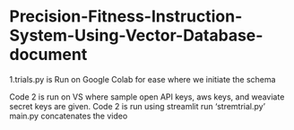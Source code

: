 # Precision-Fitness-Instruction-System-Using-Vector-Database-document
1.trials.py is Run on Google Colab for ease where we initiate the schema

Code 2 is run on VS where sample open API keys, aws keys, and weaviate secret keys are given.
Code 2 is run using streamlit run ‘stremtrial.py’
main.py concatenates the video
